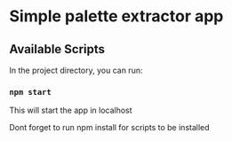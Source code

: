 # Simple palette extractor app

## Available Scripts

In the project directory, you can run:

### `npm start`

This will start the app in localhost

Dont forget to run npm install for scripts to be installed

